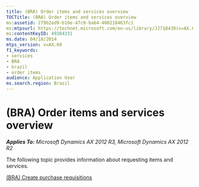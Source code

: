 ```yaml
---
title: (BRA) Order items and services overview
TOCTitle: (BRA) Order items and services overview
ms:assetid: 279b2ed9-b16e-47c0-ba64-400218463fc1
ms:mtpsurl: https://technet.microsoft.com/en-us/library/JJ710439(v=AX.60)
ms:contentKeyID: 49384331
ms.date: 04/18/2014
mtps_version: v=AX.60
f1_keywords:
- services
- BRA
- brazil
- order items
audience: Application User
ms.search.region: Brazil
---
```


# (BRA) Order items and services overview 


_**Applies To:** Microsoft Dynamics AX 2012 R3, Microsoft Dynamics AX 2012 R2_

The following topic provides information about requesting items and services.

[(BRA) Create purchase requisitions](bra-create-purchase-requisitions.md)

  


